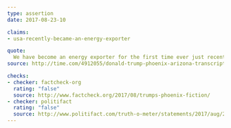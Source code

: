 ```yaml
---
type: assertion
date: 2017-08-23-10

claims:
- usa-recently-became-an-energy-exporter

quote:
  We have become an energy exporter for the first time ever just recently.
source: http://time.com/4912055/donald-trump-phoenix-arizona-transcript/

checks:
- checker: factcheck-org
  rating: "false"
  source: http://www.factcheck.org/2017/08/trumps-phoenix-fiction/
- checker: politifact
  rating: "false"
  source: http://www.politifact.com/truth-o-meter/statements/2017/aug/23/donald-trump/donald-trump-wrongly-says-us-net-energy-exporte/
---
```

